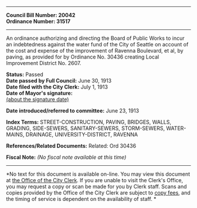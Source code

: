 * * * * *  
  
**Council Bill Number: [](#h0)[](#h2)20042**   
**Ordinance Number: 31517**  
  
* * * * *  
  
An ordinance authorizing and directing the Board of Public Works to incur an indebtedness against the water fund of the City of Seattle on account of the cost and expense of the improvement of Ravenna Boulevard, et al, by paving, as provided for by Ordinance No. 30436 creating Local Improvement District No. 2607.  
  
**Status:** Passed   
**Date passed by Full Council:** June 30, 1913   
**Date filed with the City Clerk:** July 1, 1913   
**Date of Mayor's signature:**   
[(about the signature date)](/~public/approvaldate.htm)   
  
  
**Date introduced/referred to committee:** June 23, 1913   
  
**Index Terms:** STREET-CONSTRUCTION, PAVING, BRIDGES, WALLS, GRADING, SIDE-SEWERS, SANITARY-SEWERS, STORM-SEWERS, WATER-MAINS, DRAINAGE, UNIVERSITY-DISTRICT, RAVENNA  
  
**References/Related Documents:** Related: Ord 30436  
  
**Fiscal Note:** *(No fiscal note available at this time)*  
  
* * * * *  
  
*No text for this document is available on-line. You may view this document at [the Office of the City Clerk](http://www.seattle.gov/leg/clerk/contactUs.htm). If you are unable to visit the Clerk's Office, you may request a copy or scan be made for you by Clerk staff. Scans and copies provided by the Office of the City Clerk are subject to [copy fees](http://clerk.seattle.gov/~public/clerkfees.htm), and the timing of service is dependent on the availability of staff. *  
  
  
